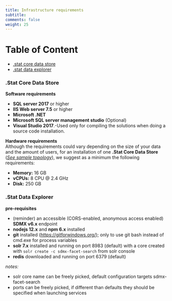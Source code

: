 ```yaml
---
title: Infrastructure requirements
subtitle: 
comments: false
weight: 25
---
```


# Table of Content
- [.stat core data store](#stat-core-data-store)
- [.stat data explorer](#stat-data-explorer)

### .Stat Core Data Store
**Software requirements**

- **SQL server 2017** or higher
- **IIS Web server 7\.5** or higher
- **Microsoft .NET**
- **Microsoft SQL server management studio** (Optional)
- **Visual Studio 2017**.-Used only for compiling the solutions when doing a source code installation.

**Hardware requirements**<br>
Although the requirements could vary depending on the size of your data and the amount of users, for an installation of one **.Stat Core Data Store** (*[See sample topology](https://sis-cc.gitlab.io/dotstatsuite-documentation/getting-started/installation/from-code-base/#a-installing-the-stat-suite-platform-full-stack-with-one-stat-core-data-store)*), we suggest as a minimum the following requirements: <br>

- **Memory:** 16 GB
- **vCPUs:** 8 CPU @ 2.4 GHz
- **Disk:** 250 GB         

### .Stat Data Explorer
**pre-requisites**

- (reminder) an accessible (CORS-enabled, anonymous access enabled) **SDMX v6.x** endpoint
- **nodejs 12.x** and **npm 6.x** installed
- **git** installed (https://gitforwindows.org/); only to use git bash instead of cmd.exe for process variables
- **solr 7.x** installed and running on port 8983 (default) with a core created with `solr create -c sdmx-facet-search` from solr console
- **redis** downloaded and running on port 6379 (default)

*notes:*

- solr core name can be freely picked, default configuration targets sdmx-facet-search
- ports can be freely picked, if different than defaults they should be specified when launching services
